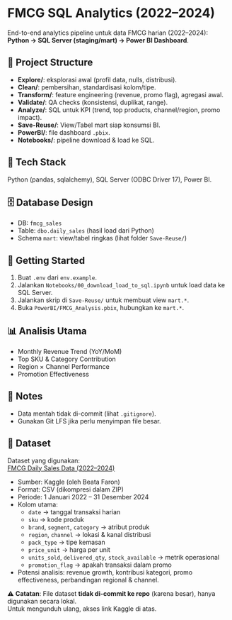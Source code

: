 # FMCG SQL Analytics (2022–2024)

End-to-end analytics pipeline untuk data FMCG harian (2022–2024):
**Python → SQL Server (staging/mart) → Power BI Dashboard**.

## 📁 Project Structure
- **Explore/**: eksplorasi awal (profil data, nulls, distribusi).
- **Clean/**: pembersihan, standardisasi kolom/tipe.
- **Transform/**: feature engineering (revenue, promo flag), agregasi awal.
- **Validate/**: QA checks (konsistensi, duplikat, range).
- **Analyze/**: SQL untuk KPI (trend, top products, channel/region, promo impact).
- **Save-Reuse/**: View/Tabel mart siap konsumsi BI.
- **PowerBI/**: file dashboard `.pbix`.
- **Notebooks/**: pipeline download & load ke SQL.

## 🧱 Tech Stack
Python (pandas, sqlalchemy), SQL Server (ODBC Driver 17), Power BI.

## 🗄️ Database Design
- DB: `fmcg_sales`
- Table: `dbo.daily_sales` (hasil load dari Python)
- Schema `mart`: view/tabel ringkas (lihat folder `Save-Reuse/`)

## 🚀 Getting Started
1. Buat `.env` dari `env.example`.
2. Jalankan `Notebooks/00_download_load_to_sql.ipynb` untuk load data ke SQL Server.
3. Jalankan skrip di `Save-Reuse/` untuk membuat view `mart.*`.
4. Buka `PowerBI/FMCG_Analysis.pbix`, hubungkan ke `mart.*`.

## 📊 Analisis Utama
- Monthly Revenue Trend (YoY/MoM)
- Top SKU & Category Contribution
- Region × Channel Performance
- Promotion Effectiveness

## 📝 Notes
- Data mentah tidak di-commit (lihat `.gitignore`).
- Gunakan Git LFS jika perlu menyimpan file besar.

## 📂 Dataset

Dataset yang digunakan:  
[FMCG Daily Sales Data (2022–2024)](https://www.kaggle.com/datasets/beatafaron/fmcg-daily-sales-data-to-2022-2024)  

- Sumber: Kaggle (oleh Beata Faron)  
- Format: CSV (dikompresi dalam ZIP)  
- Periode: 1 Januari 2022 – 31 Desember 2024  
- Kolom utama:
  - `date` → tanggal transaksi harian
  - `sku` → kode produk
  - `brand`, `segment`, `category` → atribut produk
  - `region`, `channel` → lokasi & kanal distribusi
  - `pack_type` → tipe kemasan
  - `price_unit` → harga per unit
  - `units_sold`, `delivered_qty`, `stock_available` → metrik operasional
  - `promotion_flag` → apakah transaksi dalam promo
- Potensi analisis: revenue growth, kontribusi kategori, promo effectiveness, perbandingan regional & channel.

⚠️ **Catatan**: File dataset **tidak di-commit ke repo** (karena besar), hanya digunakan secara lokal.  
Untuk mengunduh ulang, akses link Kaggle di atas.

